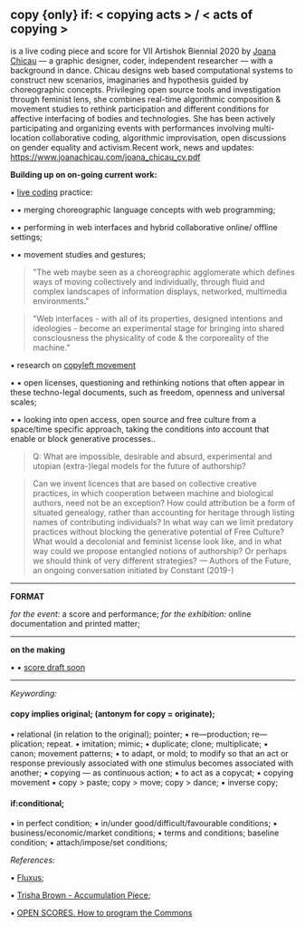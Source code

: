 ## copy {only} if: < copying acts > / < acts of copying >

is a live coding piece and score for VII Artishok Biennial 2020 by [Joana Chicau](www.joanachicau.com) — a graphic designer, coder, independent researcher — with a background in dance. Chicau designs web based computational systems to construct new scenarios, imaginaries and hypothesis guided by choreographic concepts. Privileging open source tools and investigation through feminist lens, she combines real-time algorithmic composition & movement studies to rethink participation and different conditions for affective interfacing of bodies and technologies. She has been actively participating and organizing events with performances involving multi-location collaborative coding, algorithmic improvisation, open discussions on gender equality and activism.Recent work, news and updates: https://www.joanachicau.com/joana_chicau_cv.pdf

__Building up on on-going current work:__ 

▪	[live coding](https://jobcb.github.io/) practice:

▪	▪	merging choreographic language concepts with web programming;
    
▪	▪	performing in web interfaces and hybrid collaborative online/ offline settings; 
    
▪	▪	movement studies and gestures; 

    
> "The web maybe seen as a choreographic agglomerate which defines ways of moving collectively and individually, through fluid and complex landscapes of information displays, networked, multimedia environments."

>"Web interfaces - with all of its properties, designed intentions and ideologies - become an experimental stage for bringing into shared consciousness the physicality of code & the corporeality of the machine." 
    

▪	research on [copyleft movement](https://vvvvvvaria.org/~mb/generative-conditions/) 

▪	▪	open licenses, questioning and rethinking notions that often appear in these techno-legal documents, such as freedom, openness and universal scales;
    
▪	▪	looking into open access, open source and free culture from a space/time specific approach, taking the conditions into account that enable or block generative processes.. 


>Q: What are impossible, desirable and absurd, experimental and utopian (extra-)legal models for the future of authorship?

>Can we invent licences that are based on collective creative practices, in which cooperation between machine and biological authors, need not be an exception?
How could attribution be a form of situated genealogy, rather than accounting for heritage through listing names of contributing individuals?
In what way can we limit predatory practices without blocking the generative potential of Free Culture?
What would a decolonial and feminist license look like, and in what way could we propose entangled notions of authorship?
Or perhaps we should think of very different strategies? — Authors of the Future, an ongoing conversation initiated by Constant (2019-)

- - - 

__FORMAT__

_for the event:_ a score and performance;
_for the exhibition:_ online documentation and printed matter;

- - - 

__on the making__


▪	▪	[score draft soon]()


- - - 

_Keywording:_

#### copy implies original; (antonym for copy = originate);
▪	relational (in relation to the original); pointer;
▪	re—production; re—plication; repeat.
▪	imitation; mimic;
▪	duplicate; clone;  multiplicate;
▪	canon; movement patterns;
▪	to adapt, or mold; to modify so that an act or response previously associated with one stimulus becomes associated with another;
▪	copying — as continuous action; 
▪	to act as a copycat;
▪	copying movement
▪	copy > paste; copy > move; copy > dance;
▪	inverse copy;

#### if:conditional;
▪	in perfect condition;
▪	in/under good/difficult/favourable conditions;
▪	business/economic/market conditions;
▪	terms and conditions; baseline condition; 
▪	attach/impose/set conditions;


_References:_

▪	[Fluxus](https://www.thing.net/~grist/ld/fluxusworkbook.pdf);

▪	[Trisha Brown - Accumulation Piece](https://trishabrowncompany.org/repertory/accumulation-1.html);

▪	[OPEN SCORES. How to program the Commons](https://www.panke.gallery/exhibition/open-scores/)
